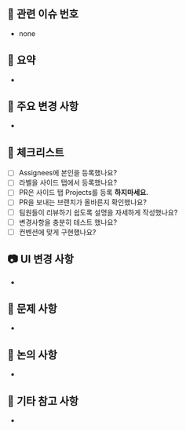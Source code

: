 ## 👻 관련 이슈 번호

<!-- 관련 이슈 번호가 있으면 #번호 적어주세요. -->

- none

## 👻 요약

<!-- 구현 및 수정한 내용을 간단하게 적어주세요. -->

-

## 👻 주요 변경 사항

<!-- 해당 PR의 변경 사항을 자세하게 적어주세요. -->

-

## 👻 체크리스트

<!-- PR 올리기 전에 체크리스트를 꼭 확인해주세요. -->

- [ ] Assignees에 본인을 등록했나요?
- [ ] 라벨을 사이드 탭에서 등록했나요?
- [ ] PR은 사이드 탭 Projects를 등록 **하지마세요.**
- [ ] PR을 보내는 브랜치가 올바른지 확인했나요?
- [ ] 팀원들이 리뷰하기 쉽도록 설명을 자세하게 작성했나요?
- [ ] 변경사항을 충분히 테스트 했나요?
- [ ] 컨벤션에 맞게 구현했나요?

## 📷 UI 변경 사항

<!-- UI 관련 구현 및 수정 사항이 있다면 이미지 or 동영상을 첨부해주세요.  -->

-

## 👻 문제 사항

<!-- 문제가 발생했다면 자세히 적어주세요.  -->

-

## 👻 논의 사항

<!-- 논의하고 싶은 사항을 적어 주시고, 토론이 필요하시면 토론 탭에 추가 부탁드립니다. -->

-

## 👻 기타 참고 사항

<!-- 리뷰어가 확인해주면 좋은 부분이나 기타 등등을 작성해주세요. -->

-
